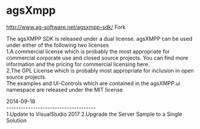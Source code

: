agsXmpp
=======

http://www.ag-software.net/agsxmpp-sdk/ Fork

The agsXMPP SDK is released under a dual license. agsXMPP can be used under either of the following two licenses<br />
1.A commercial license which is probably the most appropriate for commercial corporate use and closed source projects. Ýou can find more information and the pricing for commercial licensing here.<br />
2.The GPL License which is probably most appropriate for inclusion in open source projects.<br />
The examples and UI-Controls which are contained in the agsXMPP.ui namespace are released under the MIT license.<br />

2014-09-18<br />
-------------------------------------<br />
1.Update to VisualStudio 2017
2.Upgrade the Server Sample to a Single Solution
